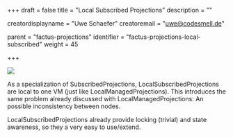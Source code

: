 +++
draft = false
title = "Local Subscribed Projections"
description = ""


creatordisplayname = "Uwe Schaefer"
creatoremail = "uwe@codesmell.de"


parent = "factus-projections"
identifier = "factus-projections-local-subscribed"
weight = 45

+++

![](../ph_ls.png)

As a specialization of SubscribedProjections, LocalSubscribedProjections are local to one VM (just like LocalManagedProjections).
This introduces the same problem already discussed with LocalManagedProjections: An possible inconsistency between nodes.

LocalSubscribedProjections already provide locking (trivial) and state awareness, so they a very easy to use/extend. 
